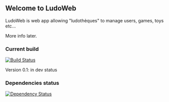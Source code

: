 ## Welcome to LudoWeb

LudoWeb is web app allowing "ludothèques" to manage users, games, toys etc...

More info later.

### Current build

[![Build Status](https://secure.travis-ci.org/windu02/ludowebrails.png?branch=master)](https://travis-ci.org/windu02/ludowebrails)

Version 0.1: in dev status

### Dependencies status

[![Dependency Status](https://gemnasium.com/windu02/ludowebrails.png)](https://gemnasium.com/windu02/ludowebrails)